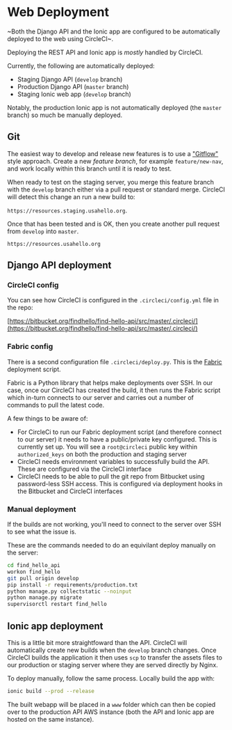 # Web Deployment

~Both the Django API and the Ionic app are configured to be automatically deployed to the web using CircleCI~.

Deploying the REST API and Ionic app is _mostly_ handled by CircleCI.

Currently, the following are automatically deployed:

- Staging Django API (`develop` branch)
- Production Django API (`master` branch)
- Staging Ionic web app (`develop` branch)

Notably, the production Ionic app is not automatically deployed (the `master` branch) so much be manually deployed.

## Git

The easiest way to develop and release new features is to use a ["Gitflow"](https://www.atlassian.com/git/tutorials/comparing-workflows/gitflow-workflow) style approach. Create a new _feature branch_, for example `feature/new-nav`, and work locally within this branch until it is ready to test.

When ready to test on the staging server, you merge this feature branch with the `develop` branch either via a pull request or standard merge. CircleCI will detect this change an run a new build to:

`https://resources.staging.usahello.org`.

Once that has been tested and is OK, then you create another pull request from `develop` into `master`.

`https://resources.usahello.org`

## Django API deployment

### CircleCI config

You can see how CircleCI is configured in the `.circleci/config.yml` file in the repo:

[https://bitbucket.org/findhello/find-hello-api/src/master/.circleci/](https://bitbucket.org/findhello/find-hello-api/src/master/.circleci/)

### Fabric config

There is a second configuration file `.circleci/deploy.py`. This is the [Fabric](http://www.fabfile.org/) deployment script.

Fabric is a Python library that helps make deployments over SSH. In our case, once our CircleCI has created the build, it then runs the Fabric script which in-turn connects to our server and carries out a number of commands to pull the latest code.

A few things to be aware of:

- For CircleCi to run our Fabric deployment script (and therefore connect to our server) it needs to have a public/private key configured. This is currently set up. You will see a `root@circleci` public key within `authorized_keys` on both the production and staging server
- CircleCI needs environment variables to successfully build the API. These are configured via the CircleCI interface
- CircleCI needs to be able to pull the git repo from Bitbucket using password-less SSH access. This is configured via deployment hooks in the Bitbucket and CircleCI interfaces

### Manual deployment

If the builds are not working, you'll need to connect to the server over SSH to see what the issue is.

These are the commands needed to do an equivilant deploy manually on the server:

```sh
cd find_hello_api
workon find_hello
git pull origin develop
pip install -r requirements/production.txt
python manage.py collectstatic --noinput
python manage.py migrate
supervisorctl restart find_hello
```

## Ionic app deployment



This is a little bit more straightfoward than the API. CircleCI will automatically create new builds when the `develop` branch changes. Once CircleCI builds the application it then uses `scp` to transfer the assets files to our production or staging server where they are served directly by Nginx.

To deploy manually, follow the same process. Locally build the app with:

```sh
ionic build --prod --release
```

The built webapp will be placed in a `www` folder which can then be copied over to the production API AWS instance (both the API and Ionic app are hosted on the same instance).
